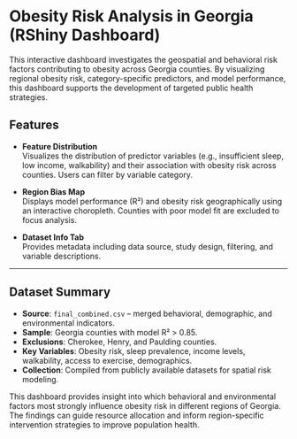 # Obesity Risk Analysis in Georgia (RShiny Dashboard)

This interactive dashboard investigates the geospatial and behavioral risk factors contributing to obesity across Georgia counties. By visualizing regional obesity risk, category-specific predictors, and model performance, this dashboard supports the development of targeted public health strategies.

## Features

- **Feature Distribution**  
  Visualizes the distribution of predictor variables (e.g., insufficient sleep, low income, walkability) and their association with obesity risk across counties. Users can filter by variable category.

- **Region Bias Map**  
  Displays model performance (R²) and obesity risk geographically using an interactive choropleth. Counties with poor model fit are excluded to focus analysis.

- **Dataset Info Tab**  
  Provides metadata including data source, study design, filtering, and variable descriptions.

---

##  Dataset Summary

- **Source**: `final_combined.csv` – merged behavioral, demographic, and environmental indicators.
- **Sample**: Georgia counties with model R² > 0.85.
- **Exclusions**: Cherokee, Henry, and Paulding counties.
- **Key Variables**: Obesity risk, sleep prevalence, income levels, walkability, access to exercise, demographics.
- **Collection**: Compiled from publicly available datasets for spatial risk modeling.

This dashboard provides insight into which behavioral and environmental factors most strongly influence obesity risk in different regions of Georgia. The findings can guide resource allocation and inform region-specific intervention strategies to improve population health.
